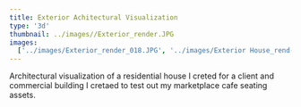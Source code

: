 ```yaml
---
title: Exterior Achitectural Visualization
type: '3d'
thumbnail: ../images//Exterior_render.JPG
images:
  ['../images/Exterior_render_018.JPG', '../images/Exterior House_rend-01.JPG']
---
```


Architectural visualization of a residential house I creted for a client
and commercial building I cretaed to test out
my marketplace cafe seating assets.
